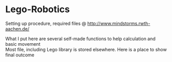 # Lego-Robotics
Setting up procedure, required files @ http://www.mindstorms.rwth-aachen.de/  

What I put here are several self-made functions to help calculation and basic movement  
Most file, including Lego library is stored elsewhere. Here is a place to show final outcome  
